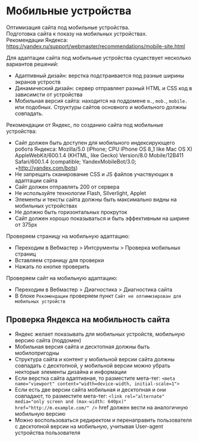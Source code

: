 # Мобильные устройства
Оптимизация сайта под мобильные устройства.  
Подготовка сайта к показу на мобильных устройствах.  
Рекомендации Яндекса: https://yandex.ru/support/webmaster/recommendations/mobile-site.html

Для адаптации сайта под мобильные устройства существует несколько вариантов решений:
- Адаптивный дизайн: верстка подстраивается под разные ширины экранов устроств
- Динамический дизайн: сервер отправляет разный HTML и CSS код в зависимсти от устройства
- Мобильная версия сайта: находится на поддомене `m.`, `mob.`, `mobile.` или подобных. Структуры сайтов основного и мобильного должны совпадать.

Рекомендации от Яндекс, по созданию сайта под мобильные устройства:
- Сайт должен быть доступен для мобильного индексирующего робота Яндекса: Mozilla/5.0 (iPhone; CPU iPhone OS 8_1 like Mac OS X) AppleWebKit/600.1.4 (KHTML, like Gecko) Version/8.0 Mobile/12B411 Safari/600.1.4 (compatible; YandexMobileBot/3.0; +http://yandex.com/bots)
- Не запрещать сканирование CSS и JS файлов участвующих в адаптации сайта
- Сайт должен отправлять 200 от сервера
- Не используйте технологии Flash, Silverlight, Applet
- Элементы и тексты сайта должны быть максимально видны на мобильных устройствах
- Не должно быть горизонтальных прокруток
- Сайт должен хорошо показываться и быть эффективным на ширине от 375px

Проверяем страницу на мобильную адаптацию:
- Переходим в Вебмастер > Интсрументы > Проверка мобильных страниц
- Вставляем страницу для проверки
- Нажать по кнопке проверить

Проверяем сайт на мобильную адаптацию:
- Переходим в Вебмастер > Диагностика > Диагностика сайта
- В блоке `Рекомендации` проверяем пункт `Сайт не оптимизирован для мобильных устройств`

## Проверка Яндекса на мобильность сайта
- Яндекс желает показывать для мобильных устройств, мобильную версию сайта (поддомен)
- Мобильная версия сайта и десктопная должны быть мобилопригодны
- Структура сайта и контент у мобильной версии сайта должны совпадать с десктопной, у мобильной версии можно убрать некторые элементы дизайна и информации
- Если верстка сайта адаптивная, то разместите мета-тег: `<meta name="viewport" content="width=device-width, initial-scale=1">`
- Если есть две версии сайта мобильная и десктопная и они совпадают, то разместите мета-тег: `<link rel="alternate" media="only screen and (max-width: 640px)" href="http://m.example.com/" />` href должен вести на аналогичную мобильную версию
- Можно воспользоваться редиректом и перенаправить пользователя с десктопной версии на мобильную, учитывая User-agent устройства пользователя
